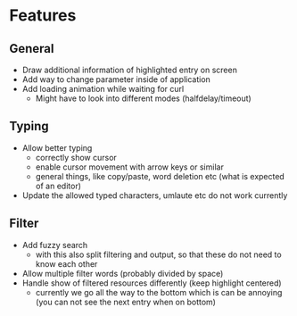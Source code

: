 # Features

## General
- Draw additional information of highlighted entry on screen
- Add way to change parameter inside of application
- Add loading animation while waiting for curl
  - Might have to look into different modes (halfdelay/timeout)

## Typing
- Allow better typing
  - correctly show cursor
  - enable cursor movement with arrow keys or similar
  - general things, like copy/paste, word deletion etc (what is expected of an editor)
- Update the allowed typed characters, umlaute etc do not work currently

## Filter
- Add fuzzy search
  - with this also split filtering and output, so that these do not need to know each other
- Allow multiple filter words (probably divided by space)
- Handle show of filtered resources differently (keep highlight centered)
  - currently we go all the way to the bottom which is can be annoying (you can not see the next entry when on bottom)

